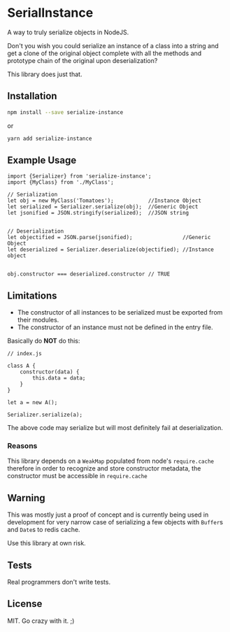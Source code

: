 # SerialInstance
A way to truly serialize objects in NodeJS.

Don't you wish you could serialize an instance of a class into a string
and get a clone of the original object complete with all the methods
and prototype chain of the original upon deserialization?

This library does just that.

## Installation

```bash
npm install --save serialize-instance
```

or

```bash
yarn add serialize-instance
```


## Example Usage

```JS
import {Serializer} from 'serialize-instance';
import {MyClass} from './MyClass';

// Serialization
let obj = new MyClass('Tomatoes');           //Instance Object
let serialized = Serializer.serialize(obj);  //Generic Object
let jsonified = JSON.stringify(serialized);  //JSON string


// Deserialization
let objectified = JSON.parse(jsonified);                //Generic Object
let deserialized = Serializer.deserialize(objectified); //Instance object


obj.constructor === deserialized.constructor // TRUE
```



## Limitations

- The constructor of all instances to be serialized must be exported from their modules.
- The constructor of an instance must not be defined in the entry file.

Basically do **NOT** do this:

```JS
// index.js

class A {
    constructor(data) {
        this.data = data;
    }
}

let a = new A();

Serializer.serialize(a);
```

The above code may serialize but will most definitely fail at
deserialization.

### Reasons

This library depends on a `WeakMap` populated from node's `require.cache`
therefore in order to recognize and store constructor metadata,
the constructor must be accessible in `require.cache`




## Warning

This was mostly just a proof of concept and is currently being used in
development for very narrow case of serializing a few objects with `Buffer`s
and `Date`s to redis cache.

Use this library at own risk.



## Tests
Real programmers don't write tests.



## License
MIT.
Go crazy with it. ;)